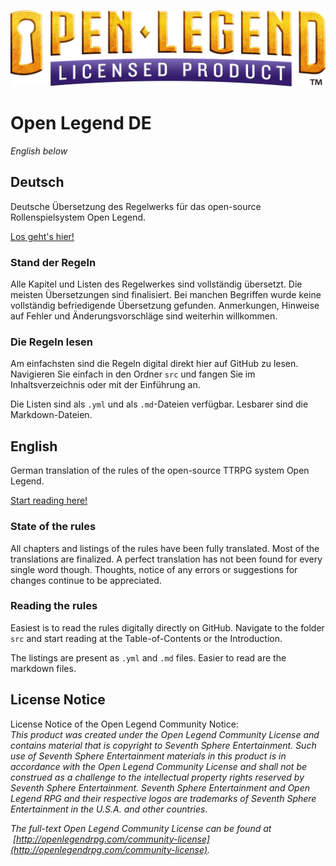 ![Open Legend Licensed Product Logo Gold](open_legend_licensed_logo_gold.webp)
# Open Legend DE
*English below*
## Deutsch
Deutsche Übersetzung des Regelwerks für das open-source Rollenspielsystem Open Legend.

[Los geht's hier!](./src/Kapitel-0_Einfuehrung.md)
### Stand der Regeln
Alle Kapitel und Listen des Regelwerkes sind vollständig übersetzt. Die meisten Übersetzungen sind finalisiert. Bei manchen Begriffen wurde keine vollständig befriedigende Übersetzung gefunden. Anmerkungen, Hinweise auf Fehler und Änderungsvorschläge sind weiterhin willkommen.

### Die Regeln lesen
Am einfachsten sind die Regeln digital direkt hier auf GitHub zu lesen. Navigieren Sie einfach in den Ordner `src` und fangen Sie im Inhaltsverzeichnis oder mit der Einführung an.

Die Listen sind als `.yml` und als `.md`-Dateien verfügbar. Lesbarer sind die Markdown-Dateien.

## English
German translation of the rules of the open-source TTRPG system Open Legend.

[Start reading here!](./src/Kapitel-0_Einfuehrung.md)
### State of the rules
All chapters and listings of the rules have been fully translated. Most of the translations are finalized. A perfect translation has not been found for every single word though. Thoughts, notice of any errors or suggestions for changes continue to be appreciated.

### Reading the rules
Easiest is to read the rules digitally directly on GitHub. Navigate to the folder `src` and start reading at the Table-of-Contents or the Introduction.

The listings are present as `.yml` and `.md` files. Easier to read are the markdown files.

## License Notice
License Notice of the Open Legend Community Notice:  
*This product was created under the Open Legend Community License and contains material that is copyright to Seventh Sphere Entertainment. Such use of Seventh Sphere Entertainment materials in this product is in accordance with the Open Legend Community License and shall not be construed as a challenge to the intellectual property rights reserved by Seventh Sphere Entertainment. Seventh Sphere Entertainment and Open Legend RPG and their respective logos are trademarks of Seventh Sphere Entertainment in the U.S.A. and other countries.*
  
*The full-text Open Legend Community License can be found at  [http://openlegendrpg.com/community-license](http://openlegendrpg.com/community-license).*